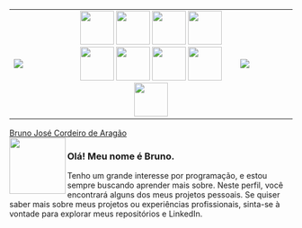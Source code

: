 <table>
    <tr>
        <td width="20%">
            <img src="https://media.tenor.com/5ry-200hErMAAAAd/hacker-hacker-man.gif">
        </td>
        <td width="60%" align="center">
            <code><img src="https://cdn.jsdelivr.net/gh/devicons/devicon/icons/csharp/csharp-original.svg" width="60" /></code>
            <code><img src="https://cdn.jsdelivr.net/gh/devicons/devicon/icons/html5/html5-original.svg" width="60" /></code>
            <code><img src="https://cdn.jsdelivr.net/gh/devicons/devicon/icons/css3/css3-original.svg" width="60" /></code>
            <code><img src="https://cdn.jsdelivr.net/gh/devicons/devicon/icons/javascript/javascript-original.svg" width="60" /></code>
            <code><img src="https://cdn.jsdelivr.net/gh/devicons/devicon/icons/git/git-original.svg" width="60" /></code>
            <code><img src="https://cdn.jsdelivr.net/gh/devicons/devicon/icons/docker/docker-original.svg" width="60" /></code>
            <code><img src="https://cdn.jsdelivr.net/gh/devicons/devicon/icons/mysql/mysql-original.svg" width="60" /></code>
            <code><img src="https://cdn.jsdelivr.net/gh/devicons/devicon/icons/postgresql/postgresql-original.svg" width="60" /></code>
            <code><img src="https://cdn.jsdelivr.net/gh/devicons/devicon/icons/linux/linux-original.svg" width="60" /></code>
        </td>
        <td width="20%">
            <img src="https://media.tenor.com/5ry-200hErMAAAAd/hacker-hacker-man.gif">
        </td>
    </tr>
</table>

<script src="https://platform.linkedin.com/badges/js/profile.js" async defer type="text/javascript"></script>

<div class="badge-base LI-profile-badge" data-locale="pt_BR" data-size="medium" data-theme="dark" data-type="VERTICAL" data-vanity="brunoaragao-dev" data-version="v1"><a class="badge-base__link LI-simple-link" href="https://br.linkedin.com/in/brunoaragao-dev?trk=profile-badge">Bruno José Cordeiro de Aragão</a></div>

<img align="left" src="https://github.githubassets.com/images/mona-loading-dark.gif" width="100">

### Olá! Meu nome é Bruno.

Tenho um grande interesse por programação, e estou sempre buscando aprender mais sobre. Neste perfil, você encontrará alguns dos meus projetos pessoais. Se quiser saber mais sobre meus projetos ou experiências profissionais, sinta-se à vontade para explorar meus repositórios e LinkedIn.
